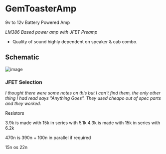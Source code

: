 # GemToasterAmp
 9v to 12v Battery Powered Amp

 _LM386 Based power amp with JFET Preamp_

 - Quality of sound highly dependent on speaker & cab combo.
 
 ## Schematic
 
 ![image](https://user-images.githubusercontent.com/97303986/219098777-c474740c-d59e-4d92-8f3e-428e28ce3c5c.png)
 
 
 
 ### JFET Selection
 
 _I thought there were some notes on this but I can't find them, the only other thing I had read says "Anything Goes". They used cheapo out of spec parts and they worked._
 
 Resistors
 
 3.9k is made with 15k in series with 5.1k
 4.3k is made with 15k in series with 6.2k
 
 
470n is 390n  + 100n in parallel if required

15n os 22n
